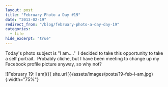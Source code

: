 ```yaml
---
layout: post
title: "February Photo a Day #19"
date: "2013-02-19"
redirect_from: "/blog/february-photo-a-day-day-19"
categories:
  - life
hide_excerpt: "true"
---
```


Today's photo subject is "I am...."  I decided to take this opportunity to take a self portrait.  Probably cliche, but I have been meeting to change up my Facebook profile picture anyway, so why not?

![February 19: I am]({{ site.url }}/assets/images/posts/19-feb-i-am.jpg){:width="75%"}

